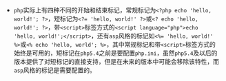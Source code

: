 * `php`实际上有四种不同的开始和结束标记，常规标记为`<?php echo 'hello, world!'; ?>`，短标记为`<?= 'hello, world!' ?>`或`<? echo 'hello, world!'; ?>`，带`<script>`标签方式的`<script language="php">echo 'hello, world!';</script>`，还有`asp`风格的标记如`<%= 'hello, world!' %>`或`<% echo 'hello, world'; %>`，其中常规标记和带`<script>`标签方式的始终是可用的，短标记在`php5.4`之前是要配置`php.ini`，虽然`php5.4`及以后的版本提供了对短标记的直接支持，但是在未来的版本中可能会移除该特性，而`asp`风格的标记是需要配置的。
